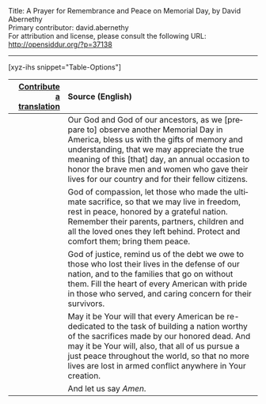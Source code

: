 <html>
<head></head>
<body>
Title: A Prayer for Remembrance and Peace on Memorial Day, by David Abernethy<br />
Primary contributor: david.abernethy<br />
For attribution and license, please consult the following URL: <a href="http://opensiddur.org/?p=37138">http://opensiddur.org/?p=37138</a>
<p />
<hr />

[xyz-ihs snippet="Table-Options"]<table style="margin-left: auto; margin-right: auto;" class="draggable">
<thead><tr><th id="x" style="text-align: right;"><a href="/translate/" target="_blank" rel="noopener">Contribute a translation</a></th><th style="text-align: left;">Source (English)</th></tr></thead>
<tbody>
<tr><td style="vertical-align:top;">
<div class="liturgy" lang="he">

</span></div></td>
 
<td style="vertical-align:top;">
<div class="english" lang="en">
Our God and God of our ancestors, 
as we [prepare to] observe another Memorial Day in America, 
bless us with the gifts of memory and understanding, 
that we may appreciate the true meaning of this [that] day, 
an annual occasion to honor the brave men and women 
who gave their lives for our country 
and for their fellow citizens.
</div></td></tr>


<tr><td style="vertical-align:top;">
<div class="liturgy" lang="he">

</span></div></td>
 
<td style="vertical-align:top;">
<div class="english" lang="en">
God of compassion, 
let those who made the ultimate sacrifice, 
so that we may live in freedom, 
rest in peace, 
honored by a grateful nation.  
Remember their parents, 
partners, 
children 
and all the loved ones they left behind.  
Protect and comfort them; 
bring them peace.
</div></td></tr>


<tr><td style="vertical-align:top;">
<div class="liturgy" lang="he">

</span></div></td>
 
<td style="vertical-align:top;">
<div class="english" lang="en">
God of justice, 
remind us of the debt we owe 
to those who lost their lives in the defense of our nation, 
and to the families that go on without them.  
Fill the heart of every American 
with pride in those who served, 
and caring concern for their survivors.
</div></td></tr>


<tr><td style="vertical-align:top;">
<div class="liturgy" lang="he">

</span></div></td>
 
<td style="vertical-align:top;">
<div class="english" lang="en">
May it be Your will 
that every American be re-dedicated 
to the task of building a nation 
worthy of the sacrifices made by our honored dead.  
And may it be Your will, also, 
that all of us pursue a just peace throughout the world, 
so that no more lives are lost in armed conflict 
anywhere in Your creation.
</div></td></tr>


<tr><td style="vertical-align:top;">
<div class="liturgy" lang="he">

</span></div></td>
 
<td style="vertical-align:top;">
<div class="english" lang="en">
And let us say <em>Amen</em>.
</div></td></tr>
</tbody></table>
</body>
</html>
